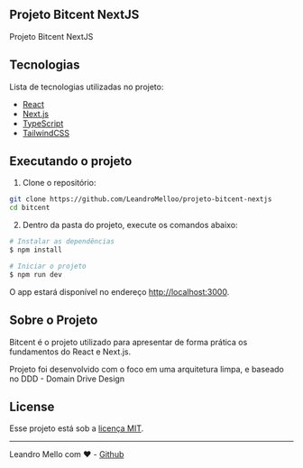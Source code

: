 ## Projeto Bitcent NextJS

Projeto Bitcent NextJS

## Tecnologias

Lista de tecnologias utilizadas no projeto:

- [React](https://reactjs.org)
- [Next.js](https://nextjs.org/)
- [TypeScript](https://www.typescriptlang.org/)
- [TailwindCSS](https://tailwindcss.com/)

## Executando o projeto

1. Clone o repositório:

```bash
git clone https://github.com/LeandroMelloo/projeto-bitcent-nextjs
cd bitcent
```

2. Dentro da pasta do projeto, execute os comandos abaixo:

```bash
# Instalar as dependências
$ npm install

# Iniciar o projeto
$ npm run dev
```

O app estará disponível no endereço <http://localhost:3000>.

## Sobre o Projeto

Bitcent é o projeto utilizado para apresentar de forma prática os fundamentos do React e Next.js.

Projeto foi desenvolvido com o foco em uma arquitetura limpa, e baseado no DDD - Domain Drive Design

## License

Esse projeto está sob a [licença MIT](LICENSE.md).

---

Leandro Mello com ❤️ -  [Github](https://github.com/LeandroMelloo)
